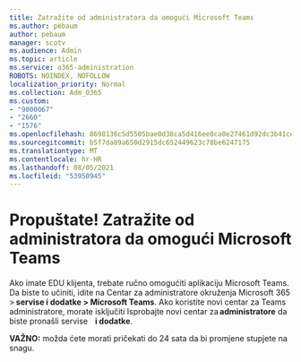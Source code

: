 ```yaml
---
title: Zatražite od administratora da omogući Microsoft Teams
ms.author: pebaum
author: pebaum
manager: scotv
ms.audience: Admin
ms.topic: article
ms.service: o365-administration
ROBOTS: NOINDEX, NOFOLLOW
localization_priority: Normal
ms.collection: Adm_O365
ms.custom:
- "9000067"
- "2660"
- "1576"
ms.openlocfilehash: 8698136c5d5505bae0d38ca5d416ee0ca0e27461d92dc3b41ce029cb383abfb8
ms.sourcegitcommit: b5f7da89a650d2915dc652449623c78be6247175
ms.translationtype: MT
ms.contentlocale: hr-HR
ms.lasthandoff: 08/05/2021
ms.locfileid: "53950945"
---
```

# <a name="youre-missing-out-ask-your-admin-to-enable-microsoft-teams"></a>Propuštate! Zatražite od administratora da omogući Microsoft Teams

Ako imate EDU klijenta, trebate ručno omogućiti aplikaciju Microsoft Teams. Da biste to učiniti, idite na Centar za administratore okruženja Microsoft 365 > **servise i dodatke > Microsoft Teams**. Ako koristite novi centar za Teams administratore, morate isključiti Isprobajte novi centar za **administratore** da biste pronašli servise    **i dodatke**. 

**VAŽNO:** možda ćete morati pričekati do 24 sata da bi promjene stupjete na snagu.